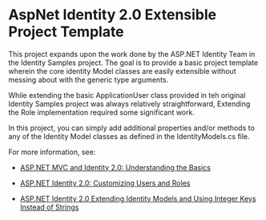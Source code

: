AspNet Identity 2.0 Extensible Project Template
===============================================
This project expands upon the work done by the ASP.NET Identity Team in the Identity Samples project. The goal is to provide a basic project template wherein the core identity Model classes are easily extensible without messing about with the generic type arguments.

While extending the basic ApplicationUser class provided in teh original Identity Samples project was always relatively straightforward, Extending the Role implementation required some significant work. 

In this project, you can simply add additional properties and/or methods to any of the Identity Model classes as defined in the IdentityModels.cs file. 

For more information, see:

* [ASP.NET MVC and Identity 2.0: Understanding the Basics](http://typecastexception.com/post/2014/04/20/ASPNET-MVC-and-Identity-20-Understanding-the-Basics.aspx)

* [ASP.NET Identity 2.0: Customizing Users and Roles](http://typecastexception.com/post/2014/06/22/ASPNET-Identity-20-Customizing-Users-and-Roles.aspx)

* [ASP.NET Identity 2.0 Extending Identity Models and Using Integer Keys Instead of Strings](http://typecastexception.com/post/2014/07/13/ASPNET-Identity-20-Extending-Identity-Models-and-Using-Integer-Keys-Instead-of-Strings.aspx)
